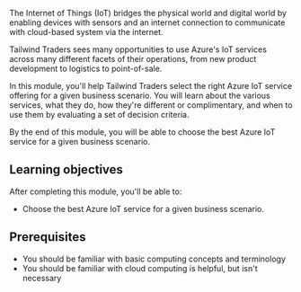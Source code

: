 The Internet of Things (IoT) bridges the physical world and digital world by enabling devices with sensors and an internet connection to communicate with cloud-based system via the internet.

Tailwind Traders sees many opportunities to use Azure's IoT services across many different facets of their operations, from new product development to logistics to point-of-sale.

In this module, you'll help Tailwind Traders select the right Azure IoT service offering for a given business scenario.  You will learn about the various services, what they do, how they're different or complimentary, and when to use them by evaluating a set of decision criteria.

By the end of this module, you will be able to choose the best Azure IoT service for a given business scenario.

## Learning objectives

After completing this module, you'll be able to:

- Choose the best Azure IoT service for a given business scenario.

## Prerequisites

- You should be familiar with basic computing concepts and terminology
- You should be familiar with cloud computing is helpful, but isn't necessary
